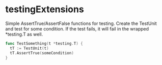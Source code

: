 # testingExtensions

Simple AssertTrue/AssertFalse functions for testing.
Create the TestUnit and test for some condition. If the test fails, it will fail in the wrapped *testing.T as well.

```go
func TestSomething(t *testing.T) {
  tT := TestUnit(t)
  tT.AssertTrue(someCondition)
}
```
